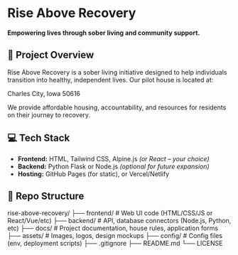 # Rise Above Recovery

**Empowering lives through sober living and community support.**

## 🏡 Project Overview

Rise Above Recovery is a sober living initiative designed to help individuals transition into healthy, independent lives. Our pilot house is located at:

Charles City, Iowa 50616

We provide affordable housing, accountability, and resources for residents on their journey to recovery.

## 💻 Tech Stack

- **Frontend:** HTML, Tailwind CSS, Alpine.js *(or React – your choice)*
- **Backend:** Python Flask or Node.js *(optional for future expansion)*
- **Hosting:** GitHub Pages (for static), or Vercel/Netlify

## 📁 Repo Structure

rise-above-recovery/
├── frontend/             # Web UI code (HTML/CSS/JS or React/Vue/etc)
├── backend/              # API, database connectors (Node.js, Python, etc)
├── docs/                 # Project documentation, house rules, application forms
├── assets/               # Images, logos, design mockups
├── config/               # Config files (env, deployment scripts)
├── .gitignore
├── README.md
└── LICENSE
